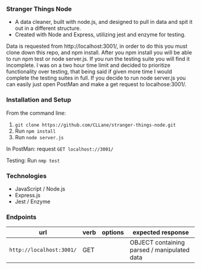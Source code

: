 ### Stranger Things Node

 * A data cleaner, built with node.js, and designed to pull in data and spit it out in a different structure.
 * Created with Node and Express, utilizing jest and enzyme for testing.

Data is requested from http://localhost:3001/, in order to do this you must clone down this repo, and npm install.
After you npm install you will be able to run npm test or node server.js.  If you run the testing suite you will find it incomplete. I was on a two hour time limit and decided to prioritize functionality over testing, that being said if given more time I would complete the testing suites in full. If you decide to run node server.js you can easily just open PostMan and make a get request to localhose:3001/.

### Installation and Setup
From the command line:
1. `git clone https://github.com/CLLane/stranger-things-node.git`
1. Run `npm install`
1. Run `node server.js`

In PostMan:
request `GET localhost://3001/`

Testing:
Run `nmp test`

### Technologies
- JavaScript / Node.js 
- Express.js 
- Jest / Enzyme

### Endpoints

| url | verb | options | expected response |
| ----|------|---------|---------------- |
| `http://localhost:3001/` | GET | | OBJECT containing parsed / manipulated data |
